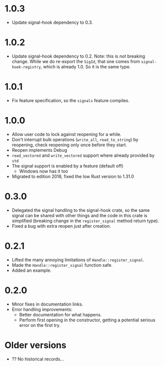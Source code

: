 # 1.0.3

* Update signal-hook dependency to 0.3.

# 1.0.2

* Update signal-hook dependency to 0.2.
  Note: this is *not* breaking change. While we do re-export the `SigId`, that
  one comes from `signal-hook-registry`, which is already 1.0. So it is the same
  type.

# 1.0.1

* Fix feature specification, so the `signals` feature compiles.

# 1.0.0

* Allow user code to lock against reopening for a while.
* Don't interrupt bulk operations (`write_all`, `read_to_string`) by reopening,
  check reopening only once before they start.
* Reopen implements Debug
* `read_vectored` and `write_vectored` support where already provided by `std`
* The signal support is enabled by a feature (default off)
  - Windows now has it too
* Migrated to edition 2018, fixed the low Rust version to 1.31.0

# 0.3.0

* Delegated the signal handling to the signal-hook crate, so the same signal can
  be shared with other things and the code in this crate is simplified (breaking
  change in the `register_signal` method return type).
* Fixed a bug with extra reopen just after creation.

# 0.2.1

* Lifted the many annoying limitations of `Handle::register_signal`.
* Made the `Handle::register_signal` function safe.
* Added an example.

# 0.2.0

* Minor fixes in documentation links.
* Error handling improvements:
  - Better documentation for what happens.
  - Perform first opening in the constructor, getting a potential serious error
    on the first try.

# Older versions

* ?? No historical records…
